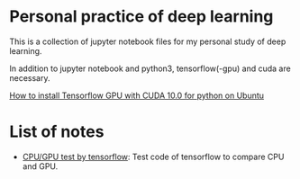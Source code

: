 # Personal practice of deep learning

This is a collection of jupyter notebook files for my personal study of deep learning.

In addition to jupyter notebook and python3, tensorflow(-gpu) and cuda are necessary.

[How to install Tensorflow GPU with CUDA 10.0 for python on Ubuntu](https://www.python36.com/how-to-install-tensorflow-gpu-with-cuda-10-0-for-python-on-ubuntu/)

# List of notes

- [CPU/GPU test by tensorflow](./tensorflow_test.ipynb): Test code of tensorflow to compare CPU and GPU.

